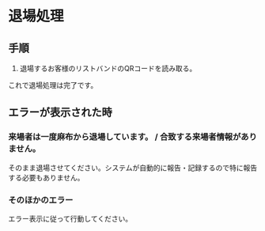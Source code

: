# 退場処理

## 手順
1. 退場するお客様のリストバンドのQRコードを読み取る。

これで退場処理は完了です。

## エラーが表示された時

### 来場者は一度麻布から退場しています。 / 合致する来場者情報がありません。

そのまま退場させてください。システムが自動的に報告・記録するので特に報告する必要もありません。

### そのほかのエラー

エラー表示に従って行動してください。
